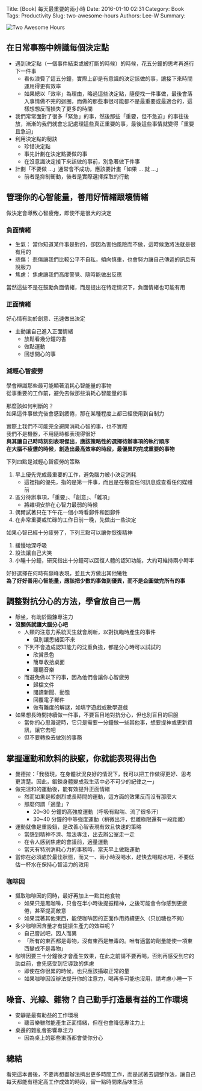 Title: [Book] 每天最重要的兩小時
Date: 2016-01-10 02:31
Category: Book
Tags: Productivity
Slug: two-awesome-hours
Authors: Lee-W
Summary: 


![Two Awesome Hours]({static}/images/books/KQpJ2Gh.jpg)

<!--more-->
## 在日常事務中辨識每個決定點
- 遇到決定點（一個事件結束或被打斷的時候）的時候，花五分鐘的思考再進行下一件事
	- 看似浪費了這五分鐘，實際上卻是有意識的決定該做的事，讓接下來時間運用得更有效率
	- 如果總以「效率」為理由，略過這些決定點，隨便找一件事做，最後會落入事情做不完的迴圈，而做的那些事很可能都不是最重要或最適合的，這樣想想反而損失了更多的時間
- 我們常常面對了很多「緊急」的事，然後那些「重要，但不急迫」的事往後放，漸漸的我們就會忘記處理這些真正重要的事，最後這些事情就變得「重要且急迫」 
- 利用決定點的秘訣
	- 珍惜決定點
	- 事先計劃在決定點要做的事
	- 在沒意識決定接下來該做的事前，別急著做下件事
- 計劃「不要做 ...」通常會不成功，應該要計畫「如果 ... 就 ...」
	- 前者是抑制衝動，後者是實際選擇採取的行動

## 管理你的心智能量，善用好情緒跟壞情緒
做決定會導致心智疲倦，即使不是很大的決定

### 負面情緒
- 生氣： 當你知道某件事是對的，卻因為害怕風險而不做，這時候激將法就是很有用的
- 悲傷： 悲傷讓我們比較公平不自私，傾向慎重，也會努力讓自己傳遞的訊息有說服力
- 焦慮： 焦慮讓我們高度警覺、隨時能做出反應

當然這些不是在鼓勵負面情緒，而是提出在特定情況下，負面情緒也可能有用

### 正面情緒
好心情有助於創意、迅速做出決定

- 主動讓自己進入正面情緒
	- 放鬆看幾分鐘的書
	- 做點運動
	- 回想開心的事

### 減輕心智疲勞
學會辨識那些最可能顯著消耗心智能量的事物  
從事重要的工作前，避免去做那些消耗心智能量的事

那麼該如何判斷的？  
如果這件事做完後會感到疲倦，那在某種程度上都已經使用到自制力

實際上我們不可能完全避開消耗心智的事，也不實際  
我們不是機器，不用隨時都表現得很好  
**與其讓自己時時刻刻表現傑出，應該策略性的選擇待辦事項的執行順序  
在大腦不疲憊的時候，創造出最高效率的時段，最優異的完成重要的事物**

下列四點是減輕心智疲勞的策略

1. 早上優先完成最重要的工作，避免腦力被小決定消耗
	- 這裡指的優先，指的是第一件事，而且是在檢查任何訊息或查看任何媒體前
2. 區分待辦事項，「重要」、「創意」、「雜項」
	- 將雜項安排在心智力最弱的時候 
3. 偶爾試著只在下午花一個小時看郵件和回郵件
4. 在非常重要或忙碌的工作日前一晚，先做出一些決定

如果心智已經十分疲勞了，下列三點可以讓你恢復精神

1. 緩慢地深呼吸
2. 設法讓自己大笑
3. 小睡十分鐘，研究指出十分鐘可以回復人體的認知功能，大約可維持兩小時半

好好選擇在何時有巔峰表現，並且大方做出其他犧牲  
**為了好好善用心智能量，應該把少數的事做到優異，而不是企圖做完所有的事**

## 調整對抗分心的方法，學會放自己一馬
- 靜坐，有助於鍛鍊專注力
- **沒關係就讓大腦分心吧**
	- 人類的注意力系統天生就會刷新，以對抗臨時產生的事件 
		- 但別讓思緒回不來
	- 下列不會造成認知能力的沈重負擔，都是分心時可以試試的 
		- 欣賞景色
		- 簡單收拾桌面
		- 聽聽音樂
	- 而避免做以下的事，因為他們會讓你心智疲勞
		- 歸檔文件
		- 閱讀新聞、動態
		- 回覆電子郵件
		- 做有難度的解謎，如填字遊戲或數學遊戲
- 如果想長時間持續做一件事，不要盲目地對抗分心，但也別盲目的屈服
	- 當你的心思漫遊時，它只是需要一分鐘做一些其他事，想要提神或更新資訊，讓它去吧
	- 但不要轉換去做別的事務

## 掌握運動和飲料的訣竅，你就能表現得出色
- 曼德拉：「我發現，在身體狀況良好的情況下，我可以把工作做得更好、思考更清楚。因此，鍛鍊身體變成我生活中必不可少的紀律之一」
- 做完溫和的運動後，能有效提升正面情緒
	- 然而如果是較劇烈或長時間的運動，這方面的效果反而沒有那麼大
	-  那麼何謂「適量」?
		- 20~30 分鐘的高強度運動（呼吸有點喘、流了很多汗）
		- 30~40 分鐘的中等強度運動（稍微出汗，但離極限還有一段距離）
- 運動就像是重設鈕，是改善心智表現有效且快速的策略
	- 當感到精神不濟、無法專注，出去辦公室走一走
	- 在令人感到焦慮的會議前，適量運動
	- 當天有特別消耗心力的事務時，當天早上做點運動
- 當你在必須處於最佳狀態，而又一、兩小時沒喝水，趕快去喝點水吧，不要低估一杯水在保持心智活力的效用

### 咖啡因
- 攝取咖啡因的同時，最好再加上一點其他食物
	- 如果只是黑咖啡，只會在半小時後提振精神，之後可能會令你感到更疲倦，甚至提高敵意
	- 如果混著其他東西，能使咖啡因的正面作用持續更久（只加糖也不夠）
- 多少咖啡因含量才有提振生產力的效益呢？
	- 自己嘗試吧，因人而異
	- 「所有的東西都是毒物，沒有東西是無毒的。唯有適當的劑量能使一項東西變成不是毒物」
- 咖啡因要三十分鐘後才會產生效果，在此之前請不要再喝，否則再感受到它的助益前，會先感受到它導致的焦慮
	- 即使在你很累的時候，也只應該攝取正常的量
	- 如果咖啡因沒辦法提升你的注意力，喝再多可能也沒用，請考慮小睡一下  

## 噪音、光線、雜物？自己動手打造最有益的工作環境 
- 安靜是最有助益的工作環境
	- 聽音樂雖然能產生正面情緒，但在也會降低專注力上 
- 桌邊的雜亂會影響專注力
	- 因為桌上的那些東西都會使你分心 	

## 總結
看完這本書後，不要再想盡辦法擠出更多時間工作，而是試著去調整作法，讓自己每天都能有穩定高工作成效的時段，留一點時間來品味生活